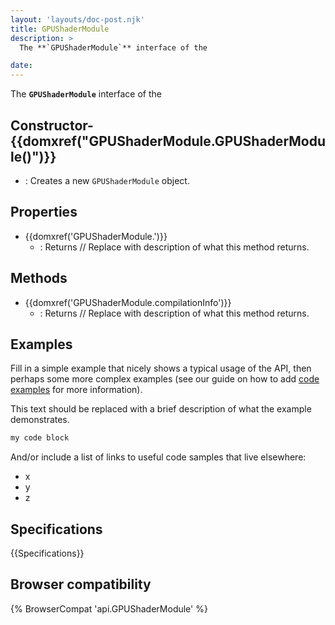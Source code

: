 ```yaml
---
layout: 'layouts/doc-post.njk'
title: GPUShaderModule
description: >
  The **`GPUShaderModule`** interface of the  

date: 
---
```


The **`GPUShaderModule`** interface of the  





 ## Constructor- {{domxref("GPUShaderModule.GPUShaderModule()")}}
  - : Creates a new `GPUShaderModule` object.



## Properties

- {{domxref('GPUShaderModule.')}}
  - : Returns // Replace with description of what this method returns.

## Methods

- {{domxref('GPUShaderModule.compilationInfo')}}
  - : Returns // Replace with description of what this method returns.



## Examples

Fill in a simple example that nicely shows a typical usage of the API, then perhaps some more complex examples (see our guide on how to add [code examples](/en-US/docs/MDN/Contribute/Structures/Code_examples) for more information).

This text should be replaced with a brief description of what the example demonstrates.

```js
my code block
```

And/or include a list of links to useful code samples that live elsewhere:

*   x
*   y
*   z

## Specifications

{{Specifications}}

## Browser compatibility

{% BrowserCompat 'api.GPUShaderModule' %}

